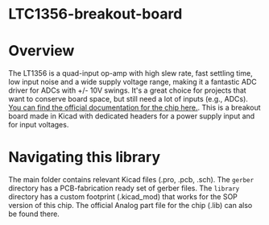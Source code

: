 # LTC1356-breakout-board
# Overview
The LT1356 is a quad-input op-amp with high slew rate, fast settling time, low input noise and a wide supply voltage range, making it a fantastic ADC driver for ADCs with +/- 10V swings. It's a great choice for projects that want to conserve board space, but still need a lot of inputs (e.g., ADCs). [You can find the official documentation for the chip here.](https://www.analog.com/en/products/lt1356.html). This is a breakout board made in Kicad with dedicated headers for a power supply input and for input voltages. 

# Navigating this library
The main folder contains relevant Kicad files (.pro, .pcb, .sch). The `gerber` directory has a PCB-fabrication ready set of gerber files. The `library` directory has a custom footprint (.kicad_mod) that works for the SOP version of this chip. The official Analog part file for the chip (.lib) can also be found there.
